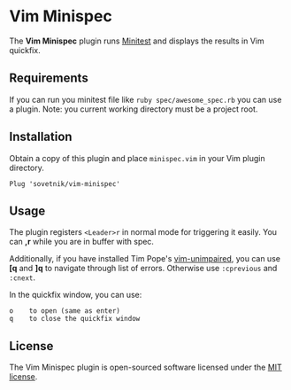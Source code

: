 # Vim Minispec

The **Vim Minispec** plugin runs [Minitest](https://github.com/seattlerb/minitest) and displays the results in Vim quickfix.

## Requirements

If you can run you minitest file like `ruby spec/awesome_spec.rb` you can use a plugin.
Note: you current working directory must be a project root.

## Installation

Obtain a copy of this plugin and place `minispec.vim` in your Vim plugin directory.
```
Plug 'sovetnik/vim-minispec'
```
## Usage

The plugin registers `<Leader>r` in normal mode for triggering it easily. You can **,r** while you are in buffer with spec.

Additionally, if you have installed Tim Pope's [vim-unimpaired](https://github.com/tpope/vim-unimpaired), you can use **[q** and **]q** to navigate through list of errors. Otherwise use `:cprevious` and `:cnext`.

In the quickfix window, you can use:

    o    to open (same as enter)
    q    to close the quickfix window


## License

The Vim Minispec plugin is open-sourced software licensed under the [MIT license](http://opensource.org/licenses/MIT).
